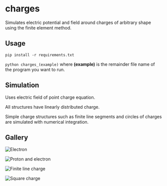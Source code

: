 # charges
Simulates electric potential and field around charges of arbitrary shape using the finite element method.

## Usage
```pip install -r requirements.txt```

```python charges_(example)``` where **(example)** is the remainder file name of the program you want to run.

## Simulation
Uses electric field of point charge equation.

All structures have linearly distributed charge.

Simple charge structures such as finite line segments and circles of charges are simulated with numerical integration.

## Gallery
![Electron](gallery/electron.png)

![Proton and electron](gallery/proton_electron.png)

![Finite line charge](gallery/finite_line.png)

![Square charge](gallery/square.png)
